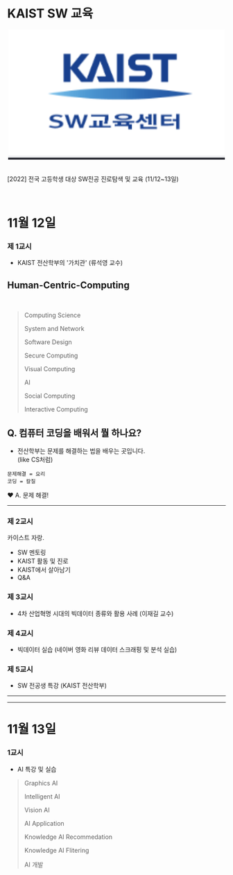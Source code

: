 <h1>KAIST SW 교육</h1>

<div align = center>
<img src = "./img/sw.png" width="500" height="300">
</div>
<br>

[2022] 전국 고등학생 대상 SW전공 진로탐색 및 교육 (11/12~13일)

<br>

# 11월 12일

### 제 1교시 

 - KAIST 전산학부의 '가치관' (류석영 교수)
  
 
 <h2>Human-Centric-Computing</h2>
<br>

>Computing Science
>
>System and Network
>
>Software Design
>
>Secure Computing
>
>Visual Computing
>
>AI
>
>Social Computing
>
>Interactive Computing


<h2>Q. 컴퓨터 코딩을 배워서 뭘 하나요?</h2>

- 전산학부는 문제를 해결하는 법을 배우는 곳입니다.
<br> (like  CS처럼)
```
문제해결 = 요리
코딩 = 칼질
```
❤️ A. 문제 해결!

* * *

### 제 2교시 
카이스트 자랑.
 - SW 멘토링
 - KAIST 활동 및 진로
 - KAIST에서 살아남기
 - Q&A

### 제 3교시
- 4차 산업혁명 시대의 빅데이터 종류와 활용 사례 (이재길 교수)
 
### 제 4교시
- 빅데이터 실습 (네이버 영화 리뷰 데이터 스크래핑 및 분석 실습)

### 제 5교시
- SW 전공생 특강 (KAIST 전산학부)


* * *
* * *

# 11월 13일

### 1교시

- AI 특강 및 실습

>Graphics AI
>
>Intelligent AI
>
>Vision AI
>
>AI Application
>
>Knowledge AI Recommedation
>
>Knowledge AI Flitering
>
>AI 개발 

